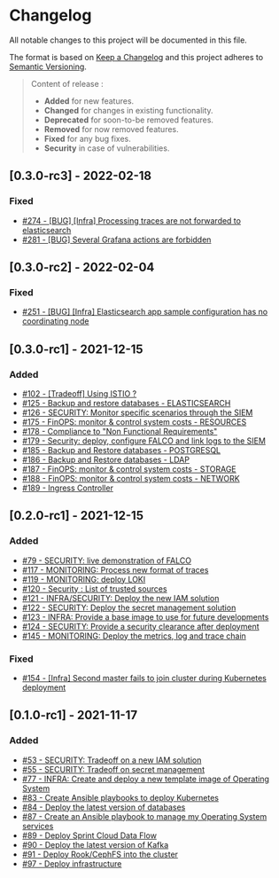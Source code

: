 # Changelog
All notable changes to this project will be documented in this file.

The format is based on [Keep a Changelog](https://keepachangelog.com/en/1.0.0/) and this project adheres to [Semantic Versioning](https://semver.org/spec/v2.0.0.html).

> Content of release :
> - **Added** for new features.
> - **Changed** for changes in existing functionality.
> - **Deprecated** for soon-to-be removed features.
> - **Removed** for now removed features.
> - **Fixed** for any bug fixes.
> - **Security** in case of vulnerabilities.

## [0.3.0-rc3] - 2022-02-18
### Fixed
- [#274 - [BUG] [Infra] Processing traces are not forwarded to elasticsearch](https://github.com/COPRS/SCRUM-Tickets/issues/274)
- [#281 - [BUG] Several Grafana actions are forbidden](https://github.com/COPRS/SCRUM-Tickets/issues/281)

## [0.3.0-rc2] - 2022-02-04
### Fixed
- [#251 - [BUG] [Infra] Elasticsearch app sample configuration has no coordinating node](https://github.com/COPRS/SCRUM-Tickets/issues/251)

## [0.3.0-rc1] - 2021-12-15
### Added
- [#102 - [Tradeoff] Using ISTIO ?](https://github.com/COPRS/SCRUM-Tickets/issues/102)
- [#125 - Backup and restore databases - ELASTICSEARCH](https://github.com/COPRS/SCRUM-Tickets/issues/125)
- [#126 - SECURITY: Monitor specific scenarios through the SIEM](https://github.com/COPRS/SCRUM-Tickets/issues/126)
- [#175 - FinOPS: monitor & control system costs - RESOURCES](https://github.com/COPRS/SCRUM-Tickets/issues/175)
- [#178 - Compliance to "Non Functional Requirements"](https://github.com/COPRS/SCRUM-Tickets/issues/178)
- [#179 - Security: deploy, configure FALCO and link logs to the SIEM](https://github.com/COPRS/SCRUM-Tickets/issues/179)
- [#185 - Backup and Restore databases - POSTGRESQL](https://github.com/COPRS/SCRUM-Tickets/issues/185)
- [#186 - Backup and Restore databases - LDAP](https://github.com/COPRS/SCRUM-Tickets/issues/186)
- [#187 - FinOPS: monitor & control system costs - STORAGE](https://github.com/COPRS/SCRUM-Tickets/issues/187)
- [#188 - FinOPS: monitor & control system costs - NETWORK](https://github.com/COPRS/SCRUM-Tickets/issues/188)
- [#189 - Ingress Controller](https://github.com/COPRS/SCRUM-Tickets/issues/189)
  
## [0.2.0-rc1] - 2021-12-15
### Added
- [#79 - SECURITY: live demonstration of FALCO](https://github.com/COPRS/SCRUM-Tickets/issues/79)
- [#117 - MONITORING: Process new format of traces](https://github.com/COPRS/SCRUM-Tickets/issues/117)
- [#119 - MONITORING: deploy LOKI](https://github.com/COPRS/SCRUM-Tickets/issues/119)
- [#120 - Security : List of trusted sources](https://github.com/COPRS/SCRUM-Tickets/issues/120)
- [#121 - INFRA/SECURITY: Deploy the new IAM solution](https://github.com/COPRS/SCRUM-Tickets/issues/121)
- [#122 - SECURITY: Deploy the secret management solution](https://github.com/COPRS/SCRUM-Tickets/issues/122)
- [#123 - INFRA: Provide a base image to use for future developments](https://github.com/COPRS/SCRUM-Tickets/issues/123)
- [#124 - SECURITY: Provide a security clearance after deployment](https://github.com/COPRS/SCRUM-Tickets/issues/124)
- [#145 - MONITORING: Deploy the metrics, log and trace chain](https://github.com/COPRS/SCRUM-Tickets/issues/145)

### Fixed
- [#154 - [Infra] Second master fails to join cluster during Kubernetes deployment](https://github.com/COPRS/SCRUM-Tickets/issues/154)

## [0.1.0-rc1] - 2021-11-17
### Added
- [#53 - SECURITY: Tradeoff on a new IAM solution](https://github.com/COPRS/SCRUM-Tickets/issues/53)
- [#55 - SECURITY: Tradeoff on secret management](https://github.com/COPRS/SCRUM-Tickets/issues/55)
- [#77 - INFRA: Create and deploy a new template image of Operating System](https://github.com/COPRS/SCRUM-Tickets/issues/77)
- [#83 - Create Ansible playbooks to deploy Kubernetes](https://github.com/COPRS/SCRUM-Tickets/issues/83)
- [#84 - Deploy the latest version of databases](https://github.com/COPRS/SCRUM-Tickets/issues/84)
- [#87 - Create an Ansible playbook to manage my Operating System services](https://github.com/COPRS/SCRUM-Tickets/issues/87)
- [#89 - Deploy Sprint Cloud Data Flow](https://github.com/COPRS/SCRUM-Tickets/issues/89)
- [#90 - Deploy the latest version of Kafka](https://github.com/COPRS/SCRUM-Tickets/issues/90)
- [#91 - Deploy Rook/CephFS into the cluster](https://github.com/COPRS/SCRUM-Tickets/issues/91)
- [#97 - Deploy infrastructure](https://github.com/COPRS/SCRUM-Tickets/issues/97)
